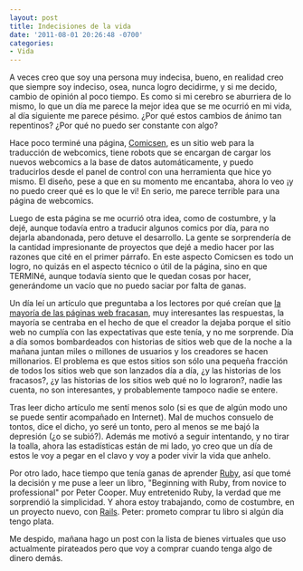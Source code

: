 ```yaml
---
layout: post
title: Indecisiones de la vida
date: '2011-08-01 20:26:48 -0700'
categories:
- Vida
---
```

A veces creo que soy una persona muy indecisa, bueno, en realidad creo que siempre soy indeciso, osea, nunca logro decidirme, y si me decido, cambio de opinión al poco tiempo. Es como si mi cerebro se aburriera de lo mismo, lo que un día me parece la mejor idea que se me ocurrió en mi vida, al día siguiente me parece pésimo. ¿Por qué estos cambios de ánimo tan repentinos? ¿Por qué no puedo ser constante con algo?

Hace poco terminé una página, <a title="Comicsen" href="http://comicsen.com">Comicsen</a>, es un sitio web para la traducción de webcomics, tiene robots que se encargan de cargar los nuevos webcomics a la base de datos automáticamente, y puedo traducirlos desde el panel de control con una herramienta que hice yo mismo. El diseño, pese a que en su momento me encantaba, ahora lo veo ¡y no puedo creer qué es lo que le vi! En serio, me parece terrible para una página de webcomics.

Luego de esta página se me ocurrió otra idea, como de costumbre, y la dejé, aunque todavía entro a traducir algunos comics por día, para no dejarla abandonada, pero detuve el desarrollo. La gente se sorprendería de la cantidad impresionante de proyectos que dejé a medio hacer por las razones que cité en el primer párrafo. En este aspecto Comicsen es todo un logro, no quizás en el aspecto técnico o útil de la página, sino en que TERMINé, aunque todavía siento que le quedan cosas por hacer, generándome un vacío que no puedo saciar por falta de ganas.

Un día leí un artículo que preguntaba a los lectores por qué creían que <a href="http://thinktraffic.net/why-do-most-websites-fail">la mayoría de las páginas web fracasan</a>, muy interesantes las respuestas, la mayoría se centraba en el hecho de que el creador la dejaba porque el sitio web no cumplía con las expectativas que este tenía, y no me sorprende. Día a día somos bombardeados con historias de sitios web que de la noche a la mañana juntan miles o millones de usuarios y los creadores se hacen millonarios. El problema es que estos sitios son sólo una pequeña fracción de todos los sitios web que son lanzados día a día, ¿y las historias de los fracasos?, ¿y las historias de los sitios web qué no lo lograron?, nadie las cuenta, no son interesantes, y probablemente tampoco nadie se entere.

Tras leer dicho artículo me sentí menos solo (si es que de algún modo uno se puede sentir acompañado en Internet). Mal de muchos consuelo de tontos, dice el dicho, yo seré un tonto, pero al menos se me bajó la depresión (¿o se subió?). Además me motivó a seguir intentando, y no tirar la toalla, ahora las estadísticas están de mi lado, yo creo que un día de estos le voy a pegar en el clavo y voy a poder vivir la vida que anhelo.

Por otro lado, hace tiempo que tenía ganas de aprender <a href="http://www.ruby-lang.org/es/">Ruby</a>, así que tomé la decisión y me puse a leer un libro, "Beginning with Ruby, from novice to professional" por Peter Cooper. Muy entretenido Ruby, la verdad que me sorprendió la simplicidad. Y ahora estoy trabajando, como de costumbre, en un proyecto nuevo, con <a href="http://rubyonrails.org/">Rails</a>. Peter: prometo comprar tu libro si algún día tengo plata.

Me despido, mañana hago un post con la lista de bienes virtuales que uso actualmente pirateados pero que voy a comprar cuando tenga algo de dinero demás.

